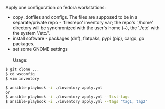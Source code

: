 Apply one configuration on fedora workstations:
- copy .dotfiles and configs. The files are supposed to be in a separate/private repo - 'filesrepo' inventory var; the repo's './home' directory will be synchronized with the user's home (~), the './etc' with the system '/etc/'.
- install software - packages (dnf), flatpaks, pypi (pip), cargo, go packages.
- set some GNOME settings
\
\
Usage:
```bash
$ git clone ...
$ cd wsconfig
$ vim inventory

$ ansible-playbook -i ./inventory apply.yml
or
$ ansible-playbook -i ./inventory apply.yml --list-tags
$ ansible-playbook -i ./inventory apply.yml --tags "tag1, tag2"

```
